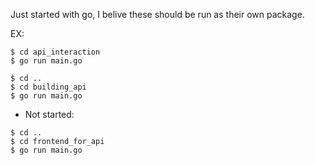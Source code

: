 Just started with go, I belive these should be run as their own package.

EX:

```
$ cd api_interaction
$ go run main.go
```

```
$ cd ..
$ cd building_api
$ go run main.go
```

- Not started:
```
$ cd ..
$ cd frontend_for_api
$ go run main.go
```